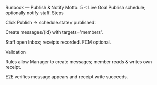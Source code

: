 Runbook — Publish & Notify
Motto: 5 < Live
Goal
Publish schedule; optionally notify staff.
Steps

Click Publish → schedule.state='published'.

Create messages/{id} with targets='members'.

Staff open Inbox; receipts recorded. FCM optional.

Validation

Rules allow Manager to create messages; member reads & writes own receipt.

E2E verifies message appears and receipt write succeeds.
